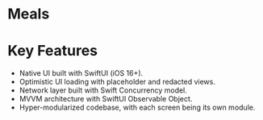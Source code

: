 # Meals

# Key Features
* Native UI built with SwiftUI (iOS 16+).
* Optimistic UI loading with placeholder and redacted views.
* Network layer built with Swift Concurrency model.
* MVVM architecture with SwiftUI Observable Object.
* Hyper-modularized codebase, with each screen being its own module.
